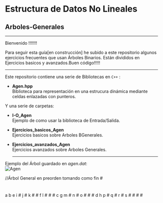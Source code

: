 # Estructura de Datos No Lineales
## Arboles-Generales  
  
  ***************************************************************************************************************************
  Bienvenido !!!!!!!
  
  Para seguir esta guía[en construcción] he subido a este repositorio algunos ejercicios frecuentes que usan Árboles Binarios.
  Están divididos en Ejercicios basicos y avanzados.Buen código!!!!!
  ***************************************************************************************************************************
  
Este repositorio contiene una serie de Bibliotecas en `C++` :
  
  * **Agen.hpp**  
      Biblioteca para representación en una estrucura dinámica mediante celdas enlazadas con punteros.  
   
 Y una serie de carpetas:  
   
  * **I-O_Agen**  
      Ejemplo de como usar la biblioteca de Entrada/Salida.
  * **Ejercicios_basicos_Agen**  
      Ejercicios basicos sobre Arboles BGenerales.
   * **Ejercicios_avanzados_Agen**  
      Ejercicios avanzados sobre Arboles Generales.     
      
      ***************************************************************************************************************************
      <!-- Esto es un comentario         
      Especificación semántica y sintáctica del TAD Árbol Binario independiente de la representación elejida:  
      * *`Abin ()`*    
      Post: Crea y devuelve un árbol vacío.  
      * *`void insertarRaizB (const T& e)`*  
      Pre: El árbol está vacío.  
      Post: Inserta el nodo raíz cuyo contenido será e.  
      -->  
        
Ejemplo del Árbol guardado en *agen.dat*:      
![Agen](http://img.fenixzone.net/i/8BkuSJy.jpeg)

//Árbol General en preorden tomando como fin #  
  
#
a b e i # j # k # # f l # # # c g m # n # o # # # d h p # q # r # s # # # #
